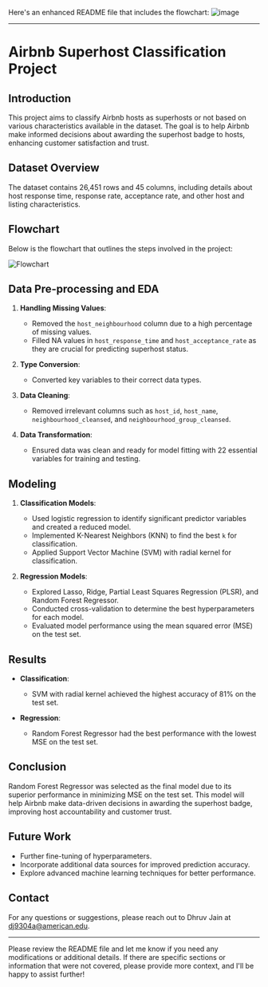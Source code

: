 Here's an enhanced README file that includes the flowchart:
![image](https://github.com/dhruvjain1999/Airbnb_analysis/assets/123019863/e9f36c72-07bc-4feb-9762-bc14333e36e9)


---

# Airbnb Superhost Classification Project

## Introduction
This project aims to classify Airbnb hosts as superhosts or not based on various characteristics available in the dataset. The goal is to help Airbnb make informed decisions about awarding the superhost badge to hosts, enhancing customer satisfaction and trust.

## Dataset Overview
The dataset contains 26,451 rows and 45 columns, including details about host response time, response rate, acceptance rate, and other host and listing characteristics.

## Flowchart
Below is the flowchart that outlines the steps involved in the project:

![Flowchart](data:image/png;base64,ENCODED_IMAGE_DATA)

## Data Pre-processing and EDA
1. **Handling Missing Values**: 
   - Removed the `host_neighbourhood` column due to a high percentage of missing values.
   - Filled NA values in `host_response_time` and `host_acceptance_rate` as they are crucial for predicting superhost status.
   
2. **Type Conversion**:
   - Converted key variables to their correct data types.

3. **Data Cleaning**:
   - Removed irrelevant columns such as `host_id`, `host_name`, `neighbourhood_cleansed`, and `neighbourhood_group_cleansed`.

4. **Data Transformation**:
   - Ensured data was clean and ready for model fitting with 22 essential variables for training and testing.

## Modeling
1. **Classification Models**:
   - Used logistic regression to identify significant predictor variables and created a reduced model.
   - Implemented K-Nearest Neighbors (KNN) to find the best `k` for classification.
   - Applied Support Vector Machine (SVM) with radial kernel for classification.

2. **Regression Models**:
   - Explored Lasso, Ridge, Partial Least Squares Regression (PLSR), and Random Forest Regressor.
   - Conducted cross-validation to determine the best hyperparameters for each model.
   - Evaluated model performance using the mean squared error (MSE) on the test set.

## Results
- **Classification**:
  - SVM with radial kernel achieved the highest accuracy of 81% on the test set.
  
- **Regression**:
  - Random Forest Regressor had the best performance with the lowest MSE on the test set.

## Conclusion
Random Forest Regressor was selected as the final model due to its superior performance in minimizing MSE on the test set. This model will help Airbnb make data-driven decisions in awarding the superhost badge, improving host accountability and customer trust.

## Future Work
- Further fine-tuning of hyperparameters.
- Incorporate additional data sources for improved prediction accuracy.
- Explore advanced machine learning techniques for better performance.

## Contact
For any questions or suggestions, please reach out to Dhruv Jain at [dj9304a@american.edu](mailto:dj9304a@american.edu).

---

Please review the README file and let me know if you need any modifications or additional details. If there are specific sections or information that were not covered, please provide more context, and I'll be happy to assist further!
